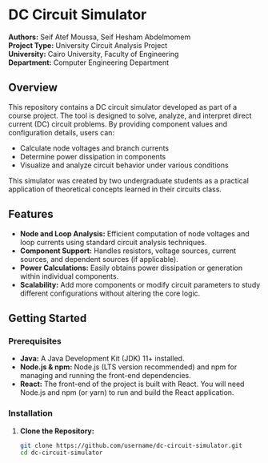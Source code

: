 # DC Circuit Simulator

**Authors:** Seif Atef Moussa, Seif Hesham Abdelmomem  
**Project Type:** University Circuit Analysis Project  
**University:** Cairo University, Faculty of Engineering  
**Department:** Computer Engineering Department

## Overview

This repository contains a DC circuit simulator developed as part of a course project. The tool is designed to solve, analyze, and interpret direct current (DC) circuit problems. By providing component values and configuration details, users can:

- Calculate node voltages and branch currents
- Determine power dissipation in components
- Visualize and analyze circuit behavior under various conditions

This simulator was created by two undergraduate students as a practical application of theoretical concepts learned in their circuits class.

## Features

- **Node and Loop Analysis:** Efficient computation of node voltages and loop currents using standard circuit analysis techniques.
- **Component Support:** Handles resistors, voltage sources, current sources, and dependent sources (if applicable).
- **Power Calculations:** Easily obtains power dissipation or generation within individual components.
- **Scalability:** Add more components or modify circuit parameters to study different configurations without altering the core logic.

## Getting Started

### Prerequisites

- **Java:** A Java Development Kit (JDK) 11+ installed.
- **Node.js & npm:** Node.js (LTS version recommended) and npm for managing and running the front-end dependencies.
- **React:** The front-end of the project is built with React. You will need Node.js and npm (or yarn) to run and build the React application.

### Installation

1. **Clone the Repository:**
   ```bash
   git clone https://github.com/username/dc-circuit-simulator.git
   cd dc-circuit-simulator
